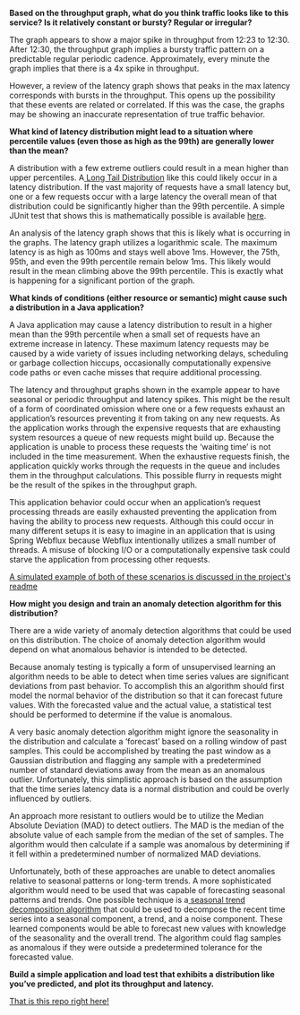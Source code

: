 **Based on the throughput graph, what do you think traffic looks like to this service? Is it relatively constant or bursty? Regular or irregular?**

The graph appears to show a major spike in throughput from 12:23 to 12:30. After 12:30, the throughput graph implies a bursty traffic pattern on a predictable regular periodic cadence. Approximately, every minute the graph implies that there is a 4x spike in throughput.

However, a review of the latency graph shows that peaks in the max latency corresponds with bursts in the throughput. This opens up the possibility that these events are related or correlated. If this was the case, the graphs may be showing an inaccurate representation of true traffic behavior.   

**What kind of latency distribution might lead to a situation where percentile values (even those as high as the 99th) are generally lower than the mean?**

A distribution with a few extreme outliers could result in a mean higher than upper percentiles. A[ Long Tail Distribution](https://en.wikipedia.org/wiki/Long_tail) like this could likely occur in a latency distribution. If the vast majority of requests have a small latency but, one or a few requests occur with a large latency the overall mean of that distribution could be significantly higher than the 99th percentile. A simple JUnit test that shows this is mathematically possible is available [here](https://github.com/matthewmcnew/Reliability-Engineering-Exercise/blob/master/src/test/java/com/mattcnew/reliability/LatencyDistribution.java).

An analysis of the latency graph shows that this is likely what is occurring in the graphs. The latency graph utilizes a logarithmic scale.  The maximum latency is as high as 100ms and stays well above 1ms. However, the 75th, 95th, and even the 99th percentile remain below 1ms. This likely would result in the mean climbing above the 99th percentile. This is exactly what is happening for a significant portion of the graph.

**What kinds of conditions (either resource or semantic) might cause such a distribution in a Java application?**

A Java application may cause a latency distribution to result in a higher mean than the 99th percentile when a small set of requests have an extreme increase in latency. These maximum latency requests may be caused by a wide variety of issues including networking delays, scheduling or garbage collection hiccups, occasionally computationally expensive code paths or even cache misses that require additional processing.

The latency and throughput graphs shown in the example appear to have seasonal or periodic throughput and latency spikes. This might be the result of a form of coordinated omission where one or a few requests exhaust an application’s resources preventing it from taking on any new requests. As the application works through the expensive requests that are exhausting system resources a queue of new requests might build up. Because the application is unable to process these requests the ‘waiting time’ is not included in the time measurement. When the exhaustive requests finish, the application quickly works through the requests in the queue and includes them in the throughput calculations. This possible flurry in requests might be the result of the spikes in the throughput graph. 

This application behavior could occur when an application’s request processing threads are easily exhausted preventing the application from having the ability to process new requests. Although this could occur in many different setups it is easy to imagine in an application that is using Spring Webflux because Webflux intentionally utilizes a small number of threads. A misuse of blocking I/O or a computationally expensive task could starve the application from processing other requests. 

[A simulated example of both of these scenarios is discussed in the project's readme](https://github.com/matthewmcnew/Reliability-Engineering-Exercise#background)


**How might you design and train an anomaly detection algorithm for this distribution?**

There are a wide variety of anomaly detection algorithms that could be used on this distribution. The choice of anomaly detection algorithm would depend on what anomalous behavior is intended to be detected. 

Because anomaly testing is typically a form of unsupervised learning an algorithm needs to be able to detect when time series values are significant deviations from past behavior. To accomplish this an algorithm should first model the normal behavior of the distribution so that it can forecast future values. With the forecasted value and the actual value, a statistical test should be performed to determine if the value is anomalous. 

A very basic anomaly detection algorithm might ignore the seasonality in the distribution and calculate a ‘forecast’ based on a rolling window of past samples. This could be accomplished by treating the past window as a Gaussian distribution and flagging any sample with a predetermined number of standard deviations away from the mean as an anomalous outlier. Unfortunately, this simplistic approach is based on the assumption that the time series latency data is a normal distribution and could be overly influenced by outliers. 

An approach more resistant to outliers would be to utilize the Median Absolute Deviation (MAD) to detect outliers. The MAD is the median of the absolute value of each sample from the median of the set of samples. The algorithm would then calculate if a sample was anomalous by determining if it fell within a predetermined number of normalized MAD deviations. 

Unfortunately, both of these approaches are unable to detect anomalies relative to seasonal patterns or long-term trends. A more sophisticated algorithm would need to be used that was capable of forecasting seasonal patterns and trends. One possible technique is a[ seasonal trend decomposition algorithm](https://en.wikipedia.org/wiki/Decomposition_of_time_series) that could be used to decompose the recent time series into a seasonal component, a trend, and a noise component. These learned components would be able to forecast new values with knowledge of the seasonality and the overall trend. The algorithm could flag samples as anomalous if they were outside a predetermined tolerance for the forecasted value.

**Build a simple application and load test that exhibits a distribution like you’ve predicted, and plot its throughput and latency.**

[That is this repo right here!](https://github.com/matthewmcnew/Reliability-Engineering-Exercise)